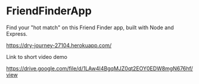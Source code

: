 # FriendFinderApp

Find your "hot match" on this Friend Finder app, built with Node and Express. 

 https://dry-journey-27104.herokuapp.com/
 
 Link to short video demo
 
 https://drive.google.com/file/d/1LAw4I4BgqMJZ0qt2EOY0EDW8mgN676hf/view
